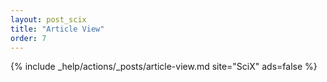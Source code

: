 ```yaml
---
layout: post_scix
title: "Article View"
order: 7
---
```


{% include _help/actions/_posts/article-view.md site="SciX" ads=false %}

